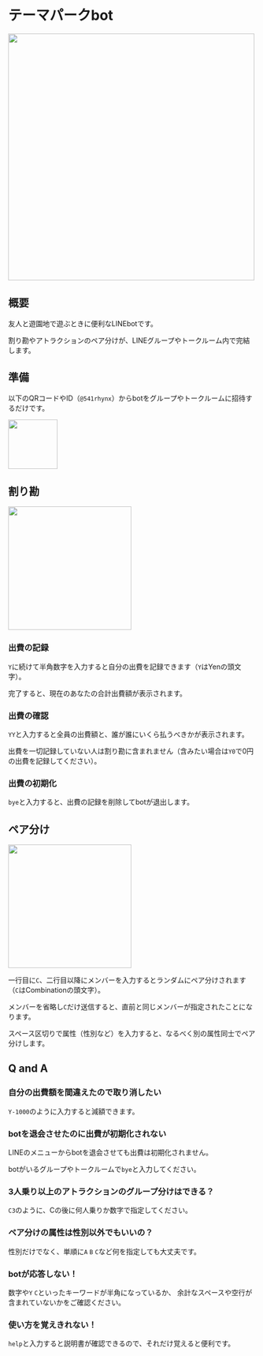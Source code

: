 # テーマパークbot
<img src="https://user-images.githubusercontent.com/26474260/76981453-f7f3cd00-697d-11ea-916b-0bccfc7723d8.jpg" width="500px">

## 概要
友人と遊園地で遊ぶときに便利なLINEbotです。

割り勘やアトラクションのペア分けが、LINEグループやトークルーム内で完結します。

## 準備
以下のQRコードやID（`@541rhynx`）からbotをグループやトークルームに招待するだけです。

<img src="https://user-images.githubusercontent.com/26474260/69472396-f0b41c80-0dec-11ea-8520-f0f55cb9476c.png" width="100px">

## 割り勘
<img src="https://user-images.githubusercontent.com/26474260/76966746-c6710680-6969-11ea-9eef-97345d50239e.jpg" width="250px">

### 出費の記録
`Y`に続けて半角数字を入力すると自分の出費を記録できます（`Y`はYenの頭文字）。

完了すると、現在のあなたの合計出費額が表示されます。

### 出費の確認
`YY`と入力すると全員の出費額と、誰が誰にいくら払うべきかが表示されます。

出費を一切記録していない人は割り勘に含まれません（含みたい場合は`Y0`で0円の出費を記録してください）。

### 出費の初期化
`bye`と入力すると、出費の記録を削除してbotが退出します。

## ペア分け
<img src="https://user-images.githubusercontent.com/26474260/76966746-c6710680-6969-11ea-9eef-97345d50239e.jpg" width="250px">

一行目に`C`、二行目以降にメンバーを入力するとランダムにペア分けされます（`C`はCombinationの頭文字）。

メンバーを省略し`C`だけ送信すると、直前と同じメンバーが指定されたことになります。

スペース区切りで属性（性別など）を入力すると、なるべく別の属性同士でペア分けします。

## Q and A
### 自分の出費額を間違えたので取り消したい
`Y-1000`のように入力すると減額できます。

### botを退会させたのに出費が初期化されない
LINEのメニューからbotを退会させても出費は初期化されません。

botがいるグループやトークルームで`bye`と入力してください。

### 3人乗り以上のアトラクションのグループ分けはできる？
`C3`のように、Cの後に何人乗りか数字で指定してください。

### ペア分けの属性は性別以外でもいいの？
性別だけでなく、単順に`A` `B` `C`など何を指定しても大丈夫です。

### botが応答しない！
数字や`Y` `C`といったキーワードが半角になっているか、
余計なスペースや空行が含まれていないかをご確認ください。

### 使い方を覚えきれない！
`help`と入力すると説明書が確認できるので、それだけ覚えると便利です。
